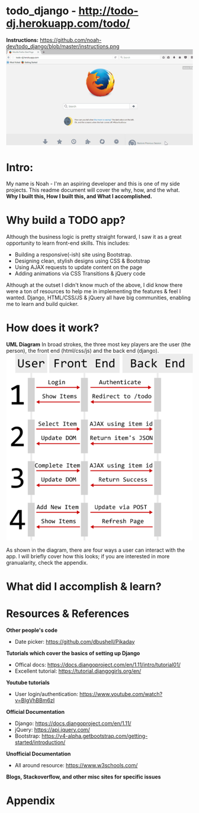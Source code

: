 # todo_django - http://todo-dj.herokuapp.com/todo/ 
**Instructions:** https://github.com/noah-dev/todo_django/blob/master/instructions.png
![Demo](https://github.com/noah-dev/todo_django/blob/master/login/static/login/demo.gif)
# Intro:
My name is Noah - I'm an aspiring developer and this is one of my side projects. This readme document will cover the why, how, and the what. **Why I built this, How I built this, and What I accomplished.**

# Why build a TODO app?
Although the business logic is pretty straight forward, I saw it as a great opportunity to learn front-end skills. This includes:
* Building a responsive(-ish) site using Bootstrap.
* Designing clean, stylish designs using CSS & Bootstrap
* Using AJAX requests to update content on the page
* Adding animations via CSS Transitions & jQuery code

Although at the outset I didn't know much of the above, I did know there were a ton of resources to help me in implementing the features & feel I wanted. Django, HTML/CSS/JS & jQuery all have big communities, enabling me to learn and build quicker. 

# How does it work?
**UML Diagram**
In broad strokes, the three most key players are the user (the person), the front end (html/css/js) and the back end (django).
![UML](uml_diagram.png)

As shown in the diagram, there are four ways a user can interact with the app. I will briefly cover how this looks; if you are interested in more granualarity, check the appendix. 

# What did I accomplish & learn?

# Resources & References
**Other people's code**
* Date picker: https://github.com/dbushell/Pikaday

**Tutorials which cover the basics of setting up Django**
* Offical docs: https://docs.djangoproject.com/en/1.11/intro/tutorial01/
* Excellent tutorial: https://tutorial.djangogirls.org/en/

**Youtube tutorials**
* User login/authentication: https://www.youtube.com/watch?v=BIgVhBBm6zI

**Official Documentation**
* Django: https://docs.djangoproject.com/en/1.11/
* jQuery: https://api.jquery.com/
* Bootstrap: https://v4-alpha.getbootstrap.com/getting-started/introduction/

**Unofficial Documentation**
* All around resource: https://www.w3schools.com/

**Blogs, Stackoverflow, and other misc sites for specific issues**

# Appendix
